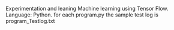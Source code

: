 Experimentation and leaning Machine learning using Tensor Flow.  
Language: Python.
for each program.py the sample test log is program_Testlog.txt
